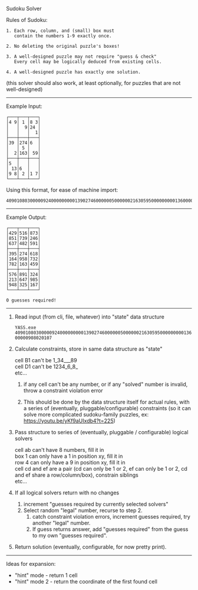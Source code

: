 ﻿Sudoku Solver

Rules of Sudoku:

    1. Each row, column, and (small) box must
       contain the numbers 1-9 exactly once.

    2. No deleting the original puzzle's boxes!

    3. A well-designed puzzle may not require "guess & check"
       Every cell may be logically deduced from existing cells.

    4. A well-designed puzzle has exactly one solution.

(this solver should also work, at least optionally,
 for puzzles that are not well-designed)

---

Example Input:

    ┌───┬───┬───┐
    │4 9│ 1 │8 3│ 
    │   │  9│24 │
    │   │   │  1│
    ├───┼───┼───┤
    │39 │274│6  │
    │   │ 5 │   │
    │  2│163│ 59│
    ├───┼───┼───┤
    │5  │   │   │
    │ 13│6  │   │
    │9 8│ 2 │1 7│
    └───┴───┴───┘

Using this format, for ease of machine import:

    409010803000009240000000001390274600000050000002163059500000000013600000908020107

---

Example Output:

    ┌───┬───┬───┐
    │429│516│873│
    │851│739│246│
    │637│482│591│
    ├───┼───┼───┤
    │395│274│618│
    │164│958│732│
    │782│163│459│
    ├───┼───┼───┤
    │576│891│324│
    │213│647│985│
    │948│325│167│
    └───┴───┴───┘

    0 guesses required!

---


1. Read input (from cli, file, whatever) into "state" data structure

    `YASS.exe 409010803000009240000000001390274600000050000002163059500000000013600000908020107`

2. Calculate constraints, store in same data structure as "state"

    cell B1 can't be 1_34___89    
    cell D1 can't be 1234_6_8_    
    etc...

   1. if any cell can't be any number, or if any "solved" number is invalid, throw a constraint violation error  

   2. This should be done by the data structure itself for actual rules, with a series of (eventually, pluggable/configurable) constraints (so it can solve more complicated sudoku-family puzzles, ex: https://youtu.be/yKf9aUIxdb4?t=225)

3. Pass structure to series of (eventually, pluggable / configurable) logical solvers

    cell ab can't have 8 numbers, fill it in  
    box 1 can only have a 1 in position xy, fill it in    
    row 4 can only have a 9 in position xy, fill it in  
    cell cd and ef are a pair (cd can only be 1 or 2, ef can only be 1 or 2, cd and ef share a row/column/box), constrain siblings  
    etc...

4. If all logical solvers return with no changes
   1. increment "guesses required by currently selected solvers"
   2. Select random "legal" number, recurse to step 2. 
      1. catch constraint violation errors, increment guesses required, try another "legal" number.
      2. If guess returns answer, add "guesses required" from the guess to my own "guesses required".

5. Return solution (eventually, configurable, for now pretty print).

---

Ideas for expansion:

* "hint" mode - return 1 cell
* "hint" mode 2 - return the coordinate of the first found cell
